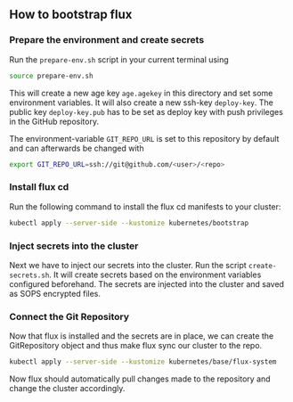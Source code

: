 ## How to bootstrap flux

### Prepare the environment and create secrets
Run the `prepare-env.sh` script in your current terminal using
```bash
source prepare-env.sh
```
This will create a new age key `age.agekey` in this directory and set some environment variables. It will also create a new ssh-key `deploy-key`. The public key `deploy-key.pub` has to be set as deploy key with push privileges in the GitHub repository.

The environment-variable `GIT_REPO_URL` is set to this repository by default and can afterwards be changed with
```bash
export GIT_REPO_URL=ssh://git@github.com/<user>/<repo>
```

### Install flux cd
Run the following command to install the flux cd manifests to your cluster:
```bash
kubectl apply --server-side --kustomize kubernetes/bootstrap
```

### Inject secrets into the cluster
Next we have to inject our secrets into the cluster. Run the script `create-secrets.sh`. It will create secrets based on the environment variables configured beforehand. The secrets are injected into the cluster and saved as SOPS encrypted files.

### Connect the Git Repository
Now that flux is installed and the secrets are in place, we can create the GitRepository object and thus make flux sync our cluster to the repo.
```bash
kubectl apply --server-side --kustomize kubernetes/base/flux-system
```

Now flux should automatically pull changes made to the repository and change the cluster accordingly.